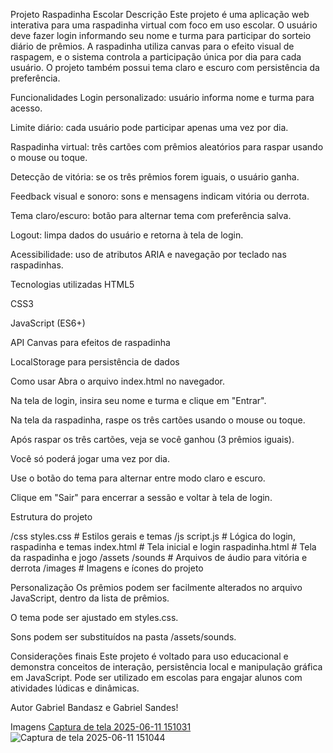 Projeto Raspadinha Escolar
Descrição
Este projeto é uma aplicação web interativa para uma raspadinha virtual com foco em uso escolar. O usuário deve fazer login informando seu nome e turma para participar do sorteio diário de prêmios. A raspadinha utiliza canvas para o efeito visual de raspagem, e o sistema controla a participação única por dia para cada usuário. O projeto também possui tema claro e escuro com persistência da preferência.

Funcionalidades
Login personalizado: usuário informa nome e turma para acesso.

Limite diário: cada usuário pode participar apenas uma vez por dia.

Raspadinha virtual: três cartões com prêmios aleatórios para raspar usando o mouse ou toque.

Detecção de vitória: se os três prêmios forem iguais, o usuário ganha.

Feedback visual e sonoro: sons e mensagens indicam vitória ou derrota.

Tema claro/escuro: botão para alternar tema com preferência salva.

Logout: limpa dados do usuário e retorna à tela de login.

Acessibilidade: uso de atributos ARIA e navegação por teclado nas raspadinhas.

Tecnologias utilizadas
HTML5

CSS3

JavaScript (ES6+)

API Canvas para efeitos de raspadinha

LocalStorage para persistência de dados

Como usar
Abra o arquivo index.html no navegador.

Na tela de login, insira seu nome e turma e clique em "Entrar".

Na tela da raspadinha, raspe os três cartões usando o mouse ou toque.

Após raspar os três cartões, veja se você ganhou (3 prêmios iguais).

Você só poderá jogar uma vez por dia.

Use o botão do tema para alternar entre modo claro e escuro.

Clique em "Sair" para encerrar a sessão e voltar à tela de login.

Estrutura do projeto

/css
  styles.css        # Estilos gerais e temas
/js
  script.js         # Lógica do login, raspadinha e temas
index.html          # Tela inicial e login
raspadinha.html     # Tela da raspadinha e jogo
/assets
  /sounds           # Arquivos de áudio para vitória e derrota
  /images           # Imagens e ícones do projeto

Personalização
Os prêmios podem ser facilmente alterados no arquivo JavaScript, dentro da lista de prêmios.

O tema pode ser ajustado em styles.css.

Sons podem ser substituídos na pasta /assets/sounds.

Considerações finais
Este projeto é voltado para uso educacional e demonstra conceitos de interação, persistência local e manipulação gráfica em JavaScript. Pode ser utilizado em escolas para engajar alunos com atividades lúdicas e dinâmicas.

Autor
Gabriel Bandasz e Gabriel Sandes!

Imagens 
[Captura de tela 2025-06-11 151031](https://github.com/user-attachments/assets/4138a874-2abb-411b-99a7-5e90b25ed55f)
![Captura de tela 2025-06-11 151044](https://github.com/user-attachments/assets/20e55148-c980-4f07-9510-4e1a32d5bf7b)

